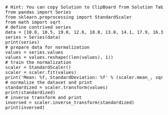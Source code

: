 <pre class="file" data-target="clipboard">
# Hint: You can copy Solution to ClipBoard from Solution Tab in Step 3
from pandas import Series
from sklearn.preprocessing import StandardScaler
from math import sqrt
# define contrived series
data = [10.0, 10.5, 19.0, 12.6, 18.8, 13.0, 14.1, 17.9, 16.3]
series = Series(data)
print(series)
# prepare data for normalization
values = series.values
values = values.reshape((len(values), 1))
# train the normalization
scaler = StandardScaler()
scaler = scaler.fit(values)
print('Mean: %f, StandardDeviation: %f' % (scaler.mean_, sqrt(scaler.var_)))
# normalize the dataset and print
standardized = scaler.transform(values)
print(standardized)
# inverse transform and print
inversed = scaler.inverse_transform(standardized)
print(inversed)

</pre>
